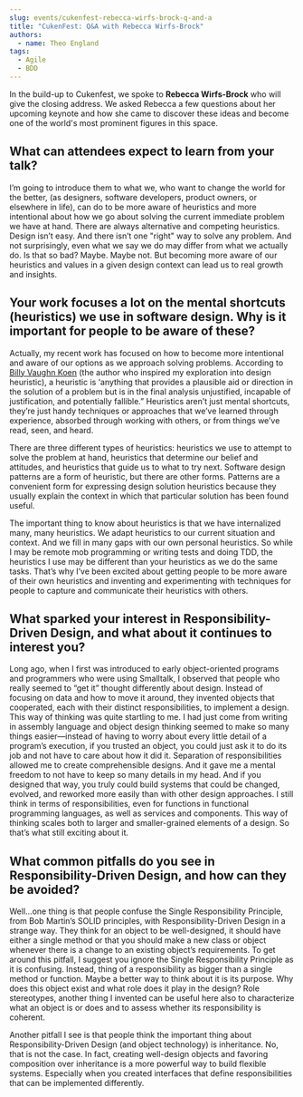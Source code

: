 ```yaml
---
slug: events/cukenfest-rebecca-wirfs-brock-q-and-a
title: "CukenFest: Q&A with Rebecca Wirfs-Brock"
authors:
  - name: Theo England
tags:
  - Agile
  - BDD
---
```


In the build-up to Cukenfest, we spoke to **Rebecca Wirfs-Brock** who will give the closing address. We asked Rebecca a few questions about her upcoming keynote and how she came to discover these ideas and become one of the world's most prominent figures in this space.

<!-- truncate -->

## What can attendees expect to learn from your talk? 

I’m going to introduce them to what we, who want to change the world for the better, (as designers, software developers, product owners, or elsewhere in life), can do to be more aware of heuristics and more intentional about how we go about solving the current immediate problem we have at hand. There are always alternative and competing heuristics. Design isn’t easy. And there isn’t one "right" way to solve any problem. And not surprisingly, even what we say we do may differ from what we actually do. Is that so bad? Maybe. Maybe not. But becoming more aware of our heuristics and values in a given design context can lead us to real growth and insights.

## Your work focuses a lot on the mental shortcuts (heuristics) we use in software design. Why is it important for people to be aware of these? 

Actually, my recent work has focused on how to become more intentional and aware of our options as we approach solving problems. According to [Billy Vaughn Koen](https://en.wikipedia.org/wiki/Billy_Koen) (the author who inspired my exploration into design heuristic), a heuristic is ‘anything that provides a plausible aid or direction in the solution of a problem but is in the final analysis unjustified, incapable of justification, and potentially fallible.” Heuristics aren’t just mental shortcuts, they’re just handy techniques or approaches that we’ve learned through experience, absorbed through working with others, or from things we’ve read, seen, and heard.

There are three different types of heuristics: heuristics we use to attempt to solve the problem at hand, heuristics that determine our belief and attitudes, and heuristics that guide us to what to try next. Software design patterns are a form of heuristic, but there are other forms. Patterns are a convenient form for expressing design solution heuristics because they usually explain the context in which that particular solution has been found useful.

The important thing to know about heuristics is that we have internalized many, many heuristics. We adapt heuristics to our current situation and context. And we fill in many gaps with our own personal heuristics. So while I may be remote mob programming or writing tests and doing TDD, the heuristics I use may be different than your heuristics as we do the same tasks. That’s why I’ve been excited about getting people to be more aware of their own heuristics and inventing and experimenting with techniques for people to capture and communicate their heuristics with others.

## What sparked your interest in Responsibility-Driven Design, and what about it continues to interest you?
  
Long ago, when I first was introduced to early object-oriented programs and programmers who were using Smalltalk, I observed that people who really seemed to “get it” thought differently about design. Instead of focusing on data and how to move it around, they invented objects that cooperated, each with their distinct responsibilities, to implement a design. This way of thinking was quite startling to me. I had just come from writing in assembly language and object design thinking seemed to make so many things easier—instead of having to worry about every little detail of a program’s execution, if you trusted an object, you could just ask it to do its job and not have to care about how it did it. Separation of responsibilities allowed me to create comprehensible designs. And it gave me a mental freedom to not have to keep so many details in my head. And if you designed that way, you truly could build systems that could be changed, evolved, and reworked more easily than with other design approaches. I still think in terms of responsibilities, even for functions in functional programming languages, as well as services and components. This way of thinking scales both to larger and smaller-grained elements of a design. So that’s what still exciting about it.

## What common pitfalls do you see in Responsibility-Driven Design, and how can they be avoided?
  
Well…one thing is that people confuse the Single Responsibility Principle, from Bob Martin’s SOLID principles, with Responsibility-Driven Design in a strange way. They think for an object to be well-designed, it should have either a single method or that you should make a new class or object whenever there is a change to an existing object’s requirements. To get around this pitfall, I suggest you ignore the Single Responsibility Principle as it is confusing. Instead, thing of a responsibility as bigger than a single method or function. Maybe a better way to think about it is its purpose. Why does this object exist and what role does it play in the design? Role stereotypes, another thing I invented can be useful here also to characterize what an object is or does and to assess whether its responsibility is coherent. 

Another pitfall I see is that people think the important thing about Responsibility-Driven Design  (and object technology) is inheritance. No, that is not the case. In fact, creating well-design objects and favoring composition over inheritance is a more powerful way to build flexible systems. Especially when you created interfaces that define responsibilities that can be implemented differently.